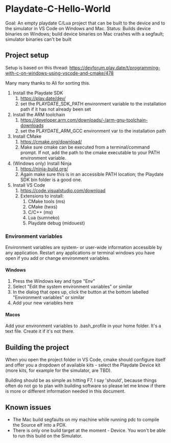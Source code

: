 # Playdate-C-Hello-World
Goal: An empty playdate C/Lua project that can be built to the device and to the simulator in VS Code on Windows and Mac.
Status: Builds device binaries on Windows; build device binaries on Mac crashes with a segfault; simulator binaries can't be built

## Project setup

Setup is based on this thread: https://devforum.play.date/t/programming-with-c-on-windows-using-vscode-and-cmake/478

Many many thanks to Ali for sorting this.

1. Install the Playdate SDK
    1. https://play.date/dev/
    2. set the PLAYDATE_SDK_PATH environment variable to the installation path if it has not already been set
1. Install the ARM toolchain
    1. https://developer.arm.com/downloads/-/arm-gnu-toolchain-downloads
    2. set the PLAYDATE_ARM_GCC environment var to the installation path
2. Install CMake
    1. https://cmake.org/download/
    2. Make sure cmake can be executed from a terminal/command prompt. If not, add the path to the cmake executable to your PATH environment variable.
5. (Windows only) Install Ninja
    1. https://ninja-build.org/
    2. Again make sure this is in an accessible PATH location; the Playdate SDK bin folder is a good one.
3. Install VS Code
    1. https://code.visualstudio.com/download
    2. Extensions to install: 
        1. CMake tools (ms)
        1. CMake (twxs)
        2. C/C++ (ms)
        3. Lua (sumneko)
        4. Playdate debug (midouest)    

### Environment variables

Environment variables are system- or user-wide information accessible by any application. Restart any applications or terminal windows you have open if you add or change environment variables.

#### Windows

1. Press the Windows key and type "Env"
2. Select "Edit the system environment variables" or similar
3. In the dialog that opes up, click the button at the bottom labelled "Environment variables" or similar
4. Add your new variables here

#### Macos

Add your environment variables to .bash_profile in your home folder. It's a text file. Create it if it's not there.

## Building the project

When you open the project folder in VS Code, cmake should configure itself and offer you a dropdown of available kits - select the Playdate Device kit (more kits, for example for the simulator, are TBD).

Building should be as simple as hitting F7. I say 'should', because things often do not go to plan with building software so please let me know if there is more or different information needed in this document.

## Known issues

* The Mac build segfaults on my machine while running pdc to compile the Source elf into a PDX.
* There is only one build target at the moment - Device. You won't be able to run this build on the Simulator.
